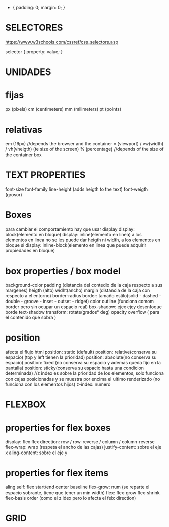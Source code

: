 
* {
    padding: 0;
    margin: 0;
}

# SELECTORES
 https://www.w3schools.com/cssref/css_selectors.asp

 selector {
    property: value;
 } 

 # UNIDADES

 # fijas
 px (pixels)
 cm (centimeters)
 mm (milimeters)
 pt (points)

 # relativas
 em (16px) //depends the browser and the container
 v (viewport) / vw(width) / vh(vheigth) (te size of the screen)
 % (percentage) //depends of the size of the container box

 # TEXT PROPERTIES 
 font-size
 font-family
 line-height (adds heigth to the text)
 font-weigth (grosor)

 # Boxes
 para cambiar el comportamiento hay que usar display
 display: block(elemento en bloque)
 display: inline(elemento en linea) a los elementos en linea no se les puede dar heigth ni width, a los elementos en bloque si
 display: inline-block(elemento en linea que puede adquirir propiedades en bloque)

 # box properties / box model
 background-color
 padding (distancia del contedio de la caja respecto a sus margenes)
 heigth (alto) widht(ancho)
 margin (distancia de la caja con respecto a el entorno)
 border-radius
 border: tamaño estilo(solid - dashed - double -  groove - inset - outset - ridget) color
 outline (funciona comom border pero sin ocupar un espacio real)
 box-shadow: ejex ejey desenfoque borde
 text-shadow
 transform: rotate(grados° deg)
 opacity
 overflow ( para el contenido que sobra )

 # position
 afecta el flujo html
 position: static (default)
 position: relative(conserva su espacio) (top y left tienen la prioridad)
 position: absolute(no conserva su espacio)
 position: fixed (no conserva su espacio y ademas queda fijo en la pantalla)
 position: sticky(conserva su espacio hasta una condicion determinada)
 //z index es sobre la prioridad de los elementos, solo funciona con cajas posicionadas y se muestra por encima el ultimo renderizado
 (no funciona con los elementos hijos)
 z-index: numero

 # FLEXBOX
 
 # properties for flex boxes
 display: flex
 flex direction: row / row-reverse / column / column-reverse
 flex-wrap: wrap (respeta el ancho de las cajas)
 justify-content: sobre el eje x 
 aling-content: sobre el eje y


 # properties for flex items
 aling self: flex start/end center baseline
 flex-grow: num (se reparte el espacio sobrante, tiene que tener un min width)
 flex: flex-grow flex-shrink flex-basis
 order (como el z idex pero lo afecta el felx direction)

 # GRID
